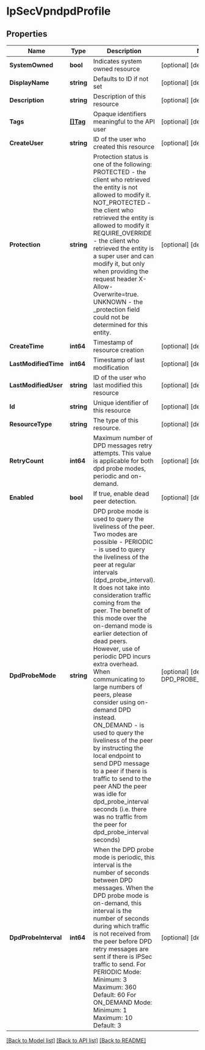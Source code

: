 # IpSecVpndpdProfile

## Properties
Name | Type | Description | Notes
------------ | ------------- | ------------- | -------------
**SystemOwned** | **bool** | Indicates system owned resource | [optional] [default to null]
**DisplayName** | **string** | Defaults to ID if not set | [optional] [default to null]
**Description** | **string** | Description of this resource | [optional] [default to null]
**Tags** | [**[]Tag**](Tag.md) | Opaque identifiers meaningful to the API user | [optional] [default to null]
**CreateUser** | **string** | ID of the user who created this resource | [optional] [default to null]
**Protection** | **string** | Protection status is one of the following: PROTECTED - the client who retrieved the entity is not allowed             to modify it. NOT_PROTECTED - the client who retrieved the entity is allowed                 to modify it REQUIRE_OVERRIDE - the client who retrieved the entity is a super                    user and can modify it, but only when providing                    the request header X-Allow-Overwrite&#x3D;true. UNKNOWN - the _protection field could not be determined for this           entity.  | [optional] [default to null]
**CreateTime** | **int64** | Timestamp of resource creation | [optional] [default to null]
**LastModifiedTime** | **int64** | Timestamp of last modification | [optional] [default to null]
**LastModifiedUser** | **string** | ID of the user who last modified this resource | [optional] [default to null]
**Id** | **string** | Unique identifier of this resource | [optional] [default to null]
**ResourceType** | **string** | The type of this resource. | [optional] [default to null]
**RetryCount** | **int64** | Maximum number of DPD messages retry attempts. This value is applicable for both dpd probe modes, periodic and on-demand. | [optional] [default to 5]
**Enabled** | **bool** | If true, enable dead peer detection. | [optional] [default to true]
**DpdProbeMode** | **string** | DPD probe mode is used to query the liveliness of the peer. Two modes are possible - PERIODIC - is used to query the liveliness of the peer at regular intervals (dpd_probe_interval). It does not take into consideration traffic coming from the peer. The benefit of this mode over the on-demand mode is earlier detection of dead peers. However, use of periodic DPD incurs extra overhead. When communicating to large numbers of peers, please consider using on-demand DPD instead. ON_DEMAND - is used to query the liveliness of the peer by instructing the local endpoint to send DPD message to a peer if there is traffic to send to the peer AND the peer was idle for dpd_probe_interval seconds (i.e. there was no traffic from the peer for dpd_probe_interval seconds)  | [optional] [default to DPD_PROBE_MODE.PERIODIC]
**DpdProbeInterval** | **int64** | When the DPD probe mode is periodic, this interval is the number of seconds between DPD messages. When the DPD probe mode is on-demand, this interval is the number of seconds during which traffic is not received from the peer before DPD retry messages are sent if there is IPSec traffic to send. For PERIODIC Mode:    Minimum: 3    Maximum: 360    Default: 60 For ON_DEMAND Mode:    Minimum: 1    Maximum: 10    Default: 3  | [optional] [default to null]

[[Back to Model list]](../README.md#documentation-for-models) [[Back to API list]](../README.md#documentation-for-api-endpoints) [[Back to README]](../README.md)


